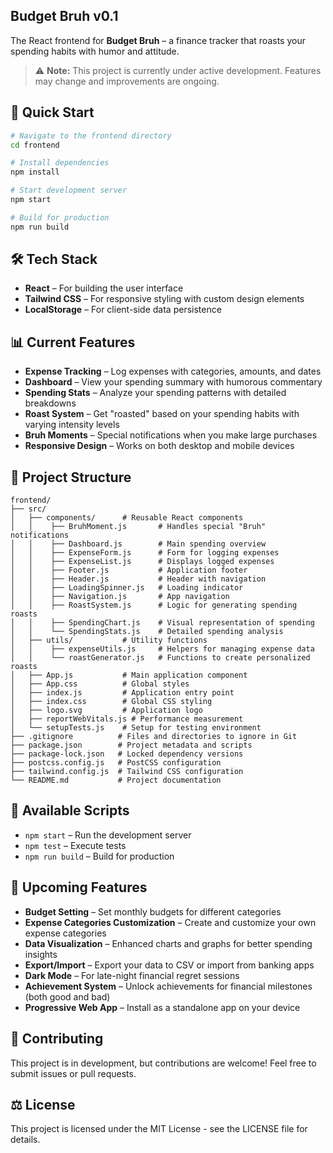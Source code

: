 ## Budget Bruh v0.1
The React frontend for **Budget Bruh** – a finance tracker that roasts your spending habits with humor and attitude.

> ⚠️ **Note:** This project is currently under active development. Features may change and improvements are ongoing.

## 🚀 Quick Start

```bash
# Navigate to the frontend directory
cd frontend

# Install dependencies
npm install

# Start development server
npm start

# Build for production
npm run build
```

## 🛠️ Tech Stack

- **React** – For building the user interface
- **Tailwind CSS** – For responsive styling with custom design elements
- **LocalStorage** – For client-side data persistence

## 📊 Current Features

- **Expense Tracking** – Log expenses with categories, amounts, and dates
- **Dashboard** – View your spending summary with humorous commentary
- **Spending Stats** – Analyze your spending patterns with detailed breakdowns
- **Roast System** – Get "roasted" based on your spending habits with varying intensity levels
- **Bruh Moments** – Special notifications when you make large purchases
- **Responsive Design** – Works on both desktop and mobile devices

## 📂 Project Structure

```
frontend/
├── src/
│   ├── components/      # Reusable React components
│   │    ├── BruhMoment.js       # Handles special "Bruh" notifications
│   │    ├── Dashboard.js        # Main spending overview
│   │    ├── ExpenseForm.js      # Form for logging expenses
│   │    ├── ExpenseList.js      # Displays logged expenses
│   │    ├── Footer.js           # Application footer
│   │    ├── Header.js           # Header with navigation
│   │    ├── LoadingSpinner.js   # Loading indicator
│   │    ├── Navigation.js       # App navigation
│   │    ├── RoastSystem.js      # Logic for generating spending roasts
│   │    ├── SpendingChart.js    # Visual representation of spending
│   │    └── SpendingStats.js    # Detailed spending analysis
│   ├── utils/           # Utility functions
│   │    ├── expenseUtils.js     # Helpers for managing expense data
│   │    └── roastGenerator.js   # Functions to create personalized roasts
│   ├── App.js           # Main application component
│   ├── App.css          # Global styles
│   ├── index.js         # Application entry point
│   ├── index.css        # Global CSS styling
│   ├── logo.svg         # Application logo
│   ├── reportWebVitals.js # Performance measurement
│   └── setupTests.js    # Setup for testing environment
├── .gitignore          # Files and directories to ignore in Git
├── package.json        # Project metadata and scripts
├── package-lock.json   # Locked dependency versions
├── postcss.config.js   # PostCSS configuration
├── tailwind.config.js  # Tailwind CSS configuration
└── README.md           # Project documentation
```

## 📝 Available Scripts

- `npm start` – Run the development server
- `npm test` – Execute tests
- `npm run build` – Build for production

## 🔮 Upcoming Features

- **Budget Setting** – Set monthly budgets for different categories
- **Expense Categories Customization** – Create and customize your own expense categories
- **Data Visualization** – Enhanced charts and graphs for better spending insights
- **Export/Import** – Export your data to CSV or import from banking apps
- **Dark Mode** – For late-night financial regret sessions
- **Achievement System** – Unlock achievements for financial milestones (both good and bad)
- **Progressive Web App** – Install as a standalone app on your device

## 🤝 Contributing

This project is in development, but contributions are welcome! Feel free to submit issues or pull requests.


## ⚖️ License

This project is licensed under the MIT License - see the LICENSE file for details.